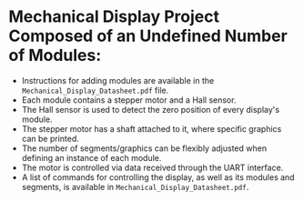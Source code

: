 # Mechanical Display Project Composed of an Undefined Number of Modules:
- Instructions for adding modules are available in the `Mechanical_Display_Datasheet.pdf` file.
- Each module contains a stepper motor and a Hall sensor.
- The Hall sensor is used to detect the zero position of every display's module.
- The stepper motor has a shaft attached to it, where specific graphics can be printed.
- The number of segments/graphics can be flexibly adjusted when defining an instance of each module.
- The motor is controlled via data received through the UART interface.
- A list of commands for controlling the display, as well as its modules and segments, is available in `Mechanical_Display_Datasheet.pdf`.
